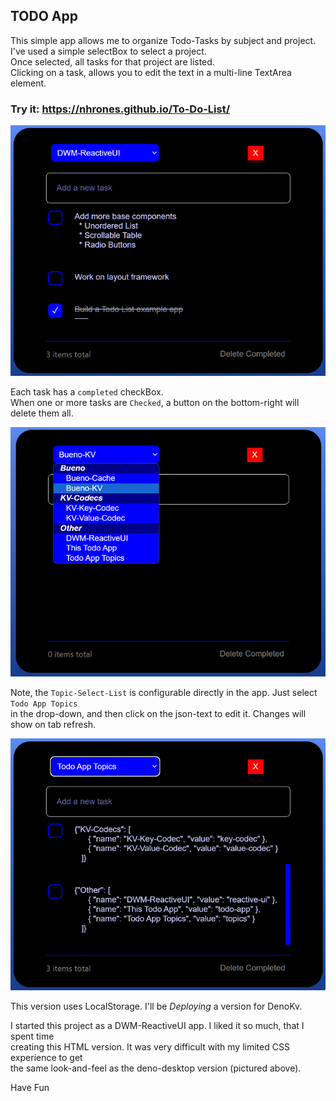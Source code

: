 ## TODO App

This simple app allows me to organize Todo-Tasks by subject and project.    
I've used a simple selectBox to select a project.    
Once selected, all tasks for that project are listed.    
Clicking on a task, allows you to edit the text in a multi-line TextArea element.    

### Try it:  https://nhrones.github.io/To-Do-List/

![Alt text](./media/rui.png)

Each task has a `completed` checkBox.    
When one or more tasks are `Checked`, a button on the bottom-right will delete them all.    

![Alt text](./media/select.png)

Note, the `Topic-Select-List` is configurable directly in the app. Just select `Todo App Topics`        
in the drop-down, and then click on the json-text to edit it. Changes will show on tab refresh.   

![Alt text](./media/topics.png)

This version uses LocalStorage.  I'll be _Deploying_ a version for DenoKv.    

I started this project as a DWM-ReactiveUI app.  I liked it so much, that I spent time    
creating this HTML version.  It was very difficult with my limited CSS experience to get   
the same look-and-feel as the deno-desktop version (pictured above).

Have Fun